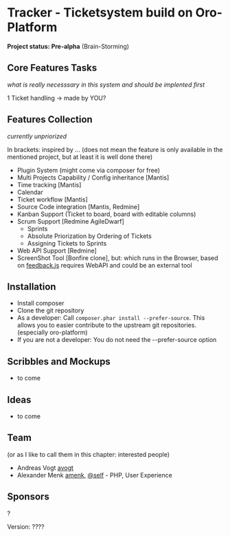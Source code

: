 Tracker - Ticketsystem build on Oro-Platform
=======

**Project status: Pre-alpha** (Brain-Storming)

Core Features Tasks
------

*what is really necesssary in this system and should be implented first*

  1 Ticket handling -> made by YOU?
    
Features Collection
------

*currently unpriorized*

In brackets: inspired by ... (does not mean the feature is only available in the mentioned project, but at least it is well done there)

  - Plugin System (might come via composer for free)
  - Multi Projects Capability / Config inheritance [Mantis]
  - Time tracking [Mantis]
  - Calendar
  - Ticket workflow [Mantis]
  - Source Code integration [Mantis, Redmine]
  - Kanban Support (Ticket to board, board with editable columns)
  - Scrum Support [Redmine AgileDwarf]
    - Sprints
    - Absolute Priorization by Ordering of Tickets
    - Assigning Tickets to Sprints
  - Web API Support [Redmine]
  - ScreenShot Tool [Bonfire clone], but: which runs in the Browser, based on [feedback.js](http://experiments.hertzen.com/jsfeedback/) requires WebAPI and could be an external tool
  
Installation
-----

* Install composer
* Clone the git repository
* As a developer: Call `composer.phar install --prefer-source`. This allows you to easier contribute to the upstream git repositories. (especially oro-platform)
* If you are not a developer: You do not need the --prefer-source option


Scribbles and Mockups
-----

  - to come

Ideas
-----

  - to come

Team
----

(or as I like to call them in this chapter: interested people)

* Andreas Vogt [avogt](http://www.github.com/avogt)
* Alexander Menk [amenk](http://www.github.com/amenk), [@self](http://twitter.com/self) - PHP, User Experience
    
Sponsors
--------

?

Version: ????



